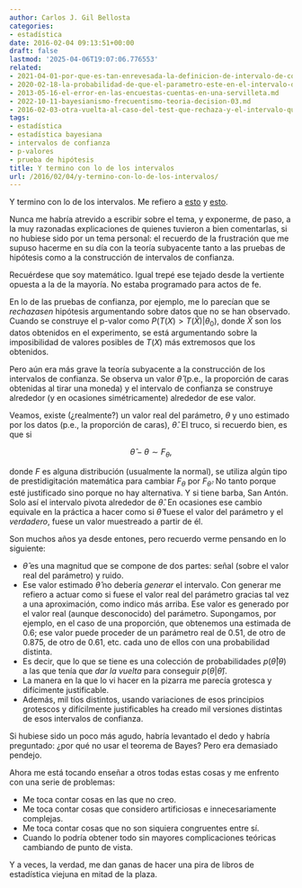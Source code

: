 ```yaml
---
author: Carlos J. Gil Bellosta
categories:
- estadística
date: 2016-02-04 09:13:51+00:00
draft: false
lastmod: '2025-04-06T19:07:06.776553'
related:
- 2021-04-01-por-que-es-tan-enrevesada-la-definicion-de-intervalo-de-confianza.md
- 2020-02-18-la-probabilidad-de-que-el-parametro-este-en-el-intervalo-de-confianza-es-95.md
- 2013-05-16-el-error-en-las-encuestas-cuentas-en-una-servilleta.md
- 2022-10-11-bayesianismo-frecuentismo-teoria-decision-03.md
- 2016-02-03-otra-vuelta-al-caso-del-test-que-rechaza-y-el-intervalo-que-contiene.md
tags:
- estadística
- estadística bayesiana
- intervalos de confianza
- p-valores
- prueba de hipótesis
title: Y termino con lo de los intervalos
url: /2016/02/04/y-termino-con-lo-de-los-intervalos/
---
```


Y termino con lo de los intervalos. Me refiero a [esto](https://datanalytics.com/2016/01/29/el-test-rechaza-pero-el-intervalo-contiene-contraejemplos/) y [esto](https://datanalytics.com/2016/02/03/otra-vuelta-al-caso-del-test-que-rechaza-y-el-intervalo-que-contiene/).

Nunca me habría atrevido a escribir sobre el tema, y exponerme, de paso, a la muy razonadas explicaciones de quienes tuvieron a bien comentarlas, si no hubiese sido por un tema personal: el recuerdo de la frustración que me supuso hacerme en su día con la teoría subyacente tanto a las pruebas de hipótesis como a la construcción de intervalos de confianza.

Recuérdese que soy matemático. Igual trepé ese tejado desde la vertiente opuesta a la de la mayoría. No estaba programado para actos de fe.

En lo de las pruebas de confianza, por ejemplo, me lo parecían que se _rechazasen_ hipótesis argumentando sobre datos que no se han observado. Cuando se construye el p-valor como $P(T(X) > T(\hat{X})| \theta_0)$, donde $\hat{X}$ son los datos obtenidos en el experimento, se está argumentando sobre la imposibilidad de valores posibles de $T(X)$ más extremosos que los obtenidos.

Pero aún era más grave la teoría subyacente a la construcción de los intervalos de confianza. Se observa un valor $\hat{\theta}$ (p.e., la proporción de caras obtenidas al tirar una moneda) y el intervalo de confianza se construye alrededor (y en ocasiones simétricamente) alrededor de ese valor.

Veamos, existe (¿realmente?) un valor real del parámetro, $\theta$ y uno estimado por los datos (p.e., la proporción de caras), $\hat{\theta}$. El truco, si recuerdo bien, es que si

$$ \hat{\theta} - \theta \sim F_\theta,$$

donde $F$ es alguna distribución (usualmente la normal), se utiliza algún tipo de prestidigitación matemática para cambiar $F_\theta$ por $F_{\hat{\theta}}$. No tanto porque esté justificado sino porque no hay alternativa. Y si tiene barba, San Antón. Solo así el intervalo pivota alrededor de $\hat{\theta}$. En ocasiones ese cambio equivale en la práctica a hacer como si $\hat{\theta}$ fuese el valor del parámetro y el _verdadero_, fuese un valor muestreado a partir de él.

Son muchos años ya desde entones, pero recuerdo verme pensando en lo siguiente:

* $\hat{\theta}$ es una magnitud que se compone de dos partes: señal (sobre el valor real del parámetro) y ruido.
* Ese valor estimado $\hat{\theta}$ no debería _generar_ el intervalo. Con generar me refiero a actuar como si fuese el valor real del parámetro gracias tal vez a una aproximación, como indico más arriba. Ese valor es generado por el valor real (aunque desconocido) del parámetro. Supongamos, por ejemplo, en el caso de una proporción, que obtenemos una estimada de 0.6; ese valor puede proceder de un parámetro real de 0.51, de otro de 0.875, de otro de 0.61, etc. cada uno de ellos con una probabilidad distinta.
* Es decir, que lo que se tiene es una colección de probabilidades $p(\hat{\theta}|\theta)$ a las que tenía que _dar la vuelta_ para conseguir $p(\theta|\hat{\theta})$.
* La manera en la que lo vi hacer en la pizarra me parecía grotesca y difícimente justificable.
* Además, mil tíos distintos, usando variaciones de esos principios grotescos y difícilmente justificables ha creado mil versiones distintas de esos intervalos de confianza.

Si hubiese sido un poco más agudo, habría levantado el dedo y habría preguntado: ¿por qué no usar el teorema de Bayes? Pero era demasiado pendejo.

Ahora me está tocando enseñar a otros todas estas cosas y me enfrento con una serie de problemas:

* Me toca contar cosas en las que no creo.
* Me toca contar cosas que considero artificiosas e innecesariamente complejas.
* Me toca contar cosas que no son siquiera congruentes entre sí.
* Cuando lo podría obtener todo sin mayores complicaciones teóricas cambiando de punto de vista.

Y a veces, la verdad, me dan ganas de hacer una pira de libros de estadística viejuna en mitad de la plaza.